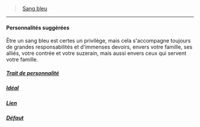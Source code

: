 ﻿---
!Items
Id: background_sangbleu_hd.md#personnalités-suggérées
ParentLink: background_sangbleu_hd.md#sang-bleu
Name: Personnalités suggérées
ParentName: Sang bleu
NameLevel: 4
Attributes:
  Name: Personnalités suggérées
  Markdown: >+
    #### <!--Name-->Personnalités suggérées<!--/Name-->


    Être un sang bleu est certes un privilège, mais cela s'accompagne toujours de grandes responsabilités et d'immenses devoirs, envers votre famille, ses alliés, votre contrée et votre suzerain, mais aussi envers ceux qui servent votre famille.

  Description: >+
    Être un sang bleu est certes un privilège, mais cela s'accompagne toujours de grandes responsabilités et d'immenses devoirs, envers votre famille, ses alliés, votre contrée et votre suzerain, mais aussi envers ceux qui servent votre famille.

AttributesDictionary: >+
  Name: Personnalités suggérées

  Markdown: >+

    #### <!--Name-->Personnalités suggérées<!--/Name-->





    Être un sang bleu est certes un privilège, mais cela s'accompagne toujours de grandes responsabilités et d'immenses devoirs, envers votre famille, ses alliés, votre contrée et votre suzerain, mais aussi envers ceux qui servent votre famille.



  Description: >+

    Être un sang bleu est certes un privilège, mais cela s'accompagne toujours de grandes responsabilités et d'immenses devoirs, envers votre famille, ses alliés, votre contrée et votre suzerain, mais aussi envers ceux qui servent votre famille.



Description: >+
  Être un sang bleu est certes un privilège, mais cela s'accompagne toujours de grandes responsabilités et d'immenses devoirs, envers votre famille, ses alliés, votre contrée et votre suzerain, mais aussi envers ceux qui servent votre famille.

---
> [Sang bleu](hd_background_sangbleu.md)

---

#### Personnalités suggérées

Être un sang bleu est certes un privilège, mais cela s'accompagne toujours de grandes responsabilités et d'immenses devoirs, envers votre famille, ses alliés, votre contrée et votre suzerain, mais aussi envers ceux qui servent votre famille.



##### [Trait de personnalité](hd_background_sangbleu_trait_de_personnalite.md)



##### [Idéal](hd_background_sangbleu_ideal.md)



##### [Lien](hd_background_sangbleu_lien.md)



##### [Défaut](hd_background_sangbleu_defaut.md)

